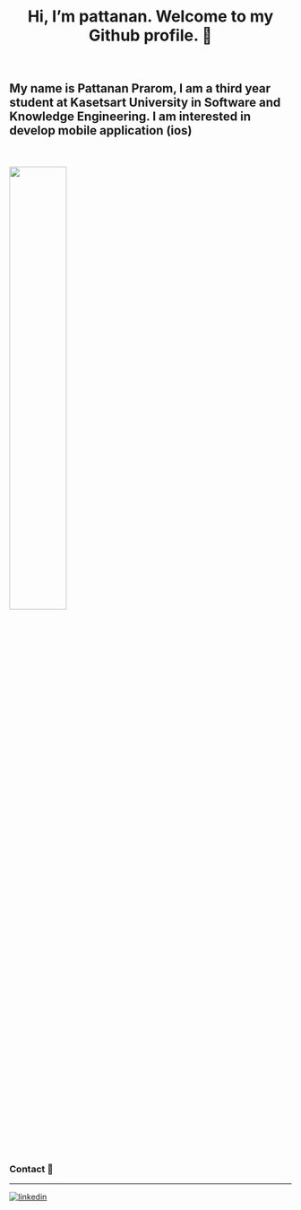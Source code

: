 <h1 align="center"> Hi, I’m pattanan. Welcome to my Github profile. 👋 </h1>
<br>

<h2>My name is Pattanan Prarom, I am a third year student at Kasetsart University in Software and Knowledge Engineering. I am interested in develop mobile application (ios) </h2>
<br>
<br>


<img width="45%" src="https://github-profile-summary-cards.vercel.app/api/cards/repos-per-language?username=pattanan-pr&langs_count=15&layout=compact&show_icons=true&theme=radical"/>

### Contact 📱
---
[![linkedin](https://img.shields.io/badge/linkedin-%230077B5.svg?&style=for-the-badge&logo=linkedin&logoColor=white)](https://www.linkedin.com/in/pattanan-prarom-b26213262/)
